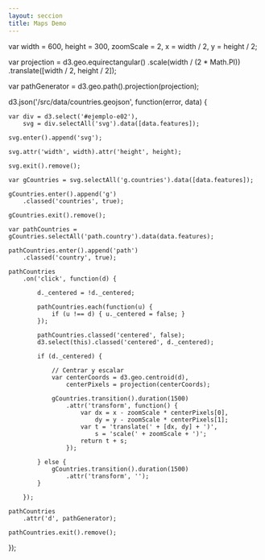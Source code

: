 ```yaml
---
layout: seccion
title: Maps Demo
---
```



<div>
    <style>
        .feature {
            fill: #6F3C1F;
        }

        .background {
            fill: #C7E4FF;
        }

        .graticule {
            fill-opacity: 0;
            stroke: #fff;
        }
    </style>
</div>

### Reusable Map

<script>

var width  = 600,
    height = 600;

function geojsonMap() {

    var me = {
        height: 300,
        width:  600,
        projection: d3.geo.equirectangular(),
        scale: 600 / (2 * Math.PI)
    };

    function chart(selection) {
        selection.each(function(features) {

            var div = d3.select(this),
                svg = div.selectAll('svg.geojson-map').data([features]);

            svg.enter().append('svg')
                .classed('geojson-map', true);

            svg.attr('width', me.width).attr('height', me.height);

            svg.exit().remove();

            // Background
            var background = svg.selectAll('rect.background').data([features]);

            background.enter().append('rect')
                .classed('background', true);

            background
                .attr('width', me.width)
                .attr('height', me.height);

            background.exit().remove();

            // Configure the projection
            me.projection
                .translate([me.width / 2, me.height / 2])
                .scale(me.scale);

            var pathGenerator = d3.geo.path()
                .projection(me.projection);

            // Graticule
            var graticule = d3.geo.graticule();

            var graticuleLines = svg.selectAll('path.graticule').data([graticule()]);

            graticuleLines.enter().append('path')
                .classed('graticule', true);

            graticuleLines
                .attr('d', pathGenerator);

            graticuleLines.exit().remove();

            // Render the features
            var pathFeatures = svg.selectAll('path.feature').data(features);

            pathFeatures.enter().append('path')
                .classed('feature', true);

            pathFeatures.attr('d', pathGenerator);

            pathFeatures.exit().remove();
        });
    }

    chart.width = function(value) {
        if (!arguments.length) { return me.width; }
        me.width = value;
        return chart;
    };

    chart.height = function(value) {
        if (!arguments.length) { return me.height; }
        me.height = value;
        return chart;
    };

    chart.projection = function(value) {
        if (!arguments.length) { return me.projection; }
        me.projection = value;
        return chart;
    };

    chart.scale = function(value) {
        if (!arguments.length) { return me.scale; }
        me.scale = value;
        return chart;
    };

    return chart;
};

var map = geojsonMap();

d3.json('/src/data/countries.geojson', function(error, data) {

    if (error) { console.error(error); }

    d3.select('#ejemplo-a01')
        .data([data.features])
        .call(map);


    d3.select('#boton-m').on('click', function() {

        map.projection(d3.geo.mercator());

        d3.select('#ejemplo-a01')
            .data([data.features])
            .call(map);

    });

    d3.select('#boton-e').on('click', function() {

        map.projection(d3.geo.equirectangular())
            .height(300);

        d3.select('#ejemplo-a01')
            .data([data.features])
            .call(map);

    });

    d3.select('#boton-o').on('click', function() {

        map.projection(d3.geo.orthographic().clipAngle(90));

        d3.select('#ejemplo-a01')
            .data([data.features])
            .call(map);

    });

    d3.select('#boton-c').on('click', function() {

        map.projection(d3.geo.conicEquidistant())
            .scale(0.75 * width / (2 * Math.PI));

        d3.select('#ejemplo-a01')
            .data([data.features])
            .call(map);

    });

});
</script>

<div class="btn-group btn-group-sm">
    <button id="boton-m" type="button" class="btn btn-default btn-sm">Mercator</button>
    <button id="boton-e" type="button" class="btn btn-default btn-sm">Equirectangular</button>
    <button id="boton-o" type="button" class="btn btn-default btn-sm">Orthographic</button>
    <button id="boton-c" type="button" class="btn btn-default btn-sm">Conic Equidistant</button>
</div>

<div class="ejemplo">
    <div id="ejemplo-a01"></div>
</div>

##### Aruba

<div class="runnable" id="code-b01">
var arubaFeature = {
  "type": "Feature",
  "properties": {
    "scalerank": 3,
    "featurecla": "Admin-0 country",
    "labelrank": 5.0,
    "sovereignt": "Netherlands",
    "sov_a3": "NL1",
    "adm0_dif": 1.0,
    "level": 2.0,
    "type": "Country",
    "admin": "Aruba",
    "adm0_a3": "ABW",
    "geou_dif": 0.0,
    "geounit": "Aruba",
    "gu_a3": "ABW",
    "su_dif": 0.0,
    "subunit": "Aruba",
    "su_a3": "ABW",
    "brk_diff": 0.0,
    "name": "Aruba",
    "name_long": "Aruba",
    "brk_a3": "ABW",
    "brk_name": "Aruba",
    "brk_group": null,
    "abbrev": "Aruba",
    "postal": "AW",
    "formal_en": "Aruba",
    "formal_fr": null,
    "note_adm0": "Neth.",
    "note_brk": null,
    "name_sort": "Aruba",
    "name_alt": null,
    "mapcolor7": 4.0,
    "mapcolor8": 2.0,
    "mapcolor9": 2.0,
    "mapcolor13": 9.0,
    "pop_est": 103065.0,
    "gdp_md_est": 2258.0,
    "pop_year": -99.0,
    "lastcensus": 2010.0,
    "gdp_year": -99.0,
    "economy": "6. Developing region",
    "income_grp": "2. High income: nonOECD",
    "wikipedia": -99.0,
    "fips_10": null,
    "iso_a2": "AW",
    "iso_a3": "ABW",
    "iso_n3": "533",
    "un_a3": "533",
    "wb_a2": "AW",
    "wb_a3": "ABW",
    "woe_id": -99.0,
    "adm0_a3_is": "ABW",
    "adm0_a3_us": "ABW",
    "adm0_a3_un": -99.0,
    "adm0_a3_wb": -99.0,
    "continent": "North America",
    "region_un": "Americas",
    "subregion": "Caribbean",
    "region_wb": "Latin America & Caribbean",
    "name_len": 5.0,
    "long_len": 5.0,
    "abbrev_len": 5.0,
    "tiny": 4.0,
    "homepart": -99.0
  },
  "geometry": {
    "type": "Polygon",
    "coordinates": [
      [
        [
          -69.899121093749997,
          12.452001953124991
        ],
        [
          -69.895703125,
          12.422998046874994
        ],
        [
          -69.942187499999989,
          12.438525390624989
        ],
        [
          -70.004150390625,
          12.50048828125
        ],
        [
          -70.066113281249997,
          12.546972656249991
        ],
        [
          -70.050878906249991,
          12.597070312499994
        ],
        [
          -70.035107421874997,
          12.614111328124991
        ],
        [
          -69.97314453125,
          12.567626953125
        ],
        [
          -69.911816406249997,
          12.48046875
        ],
        [
          -69.899121093749997,
          12.452001953124991
        ]
      ]
    ]
  }
};
</div>
<script>codeBlock().editor('#code-b01').init()</script>

<div class="runnable" id="code-c01">
var projection = d3.geo.equirectangular();

var pathGenerator = d3.geo.path()
    .projection(projection);

var arubaPathString = pathGenerator(arubaFeature);
</div>
<script>codeBlock().editor('#code-c01').init();</script>


<div class="runnable" id="code-c02">
var arubaCoords = arubaFeature.geometry.coordinates[0][0];

var arubaPixels = projection(arubaCoords);
</div>
<script>codeBlock().editor('#code-c02').init();</script>


##### Bélgica

<div class="runnable" id="code-b02">
var belgicaFeature = {
      "type": "Feature",
      "properties": {
        "scalerank": 1,
        "featurecla": "Admin-0 country",
        "labelrank": 2.0,
        "sovereignt": "Belgium",
        "sov_a3": "BEL",
        "adm0_dif": 0.0,
        "level": 2.0,
        "type": "Sovereign country",
        "admin": "Belgium",
        "adm0_a3": "BEL",
        "geou_dif": 0.0,
        "geounit": "Belgium",
        "gu_a3": "BEL",
        "su_dif": 0.0,
        "subunit": "Belgium",
        "su_a3": "BEL",
        "brk_diff": 0.0,
        "name": "Belgium",
        "name_long": "Belgium",
        "brk_a3": "BEL",
        "brk_name": "Belgium",
        "brk_group": null,
        "abbrev": "Belg.",
        "postal": "B",
        "formal_en": "Kingdom of Belgium",
        "formal_fr": null,
        "note_adm0": null,
        "note_brk": null,
        "name_sort": "Belgium",
        "name_alt": null,
        "mapcolor7": 3.0,
        "mapcolor8": 2.0,
        "mapcolor9": 1.0,
        "mapcolor13": 8.0,
        "pop_est": 10414336.0,
        "gdp_md_est": 389300.0,
        "pop_year": -99.0,
        "lastcensus": 2011.0,
        "gdp_year": -99.0,
        "economy": "2. Developed region: nonG7",
        "income_grp": "1. High income: OECD",
        "wikipedia": -99.0,
        "fips_10": null,
        "iso_a2": "BE",
        "iso_a3": "BEL",
        "iso_n3": "056",
        "un_a3": "056",
        "wb_a2": "BE",
        "wb_a3": "BEL",
        "woe_id": -99.0,
        "adm0_a3_is": "BEL",
        "adm0_a3_us": "BEL",
        "adm0_a3_un": -99.0,
        "adm0_a3_wb": -99.0,
        "continent": "Europe",
        "region_un": "Europe",
        "subregion": "Western Europe",
        "region_wb": "Europe & Central Asia",
        "name_len": 7.0,
        "long_len": 7.0,
        "abbrev_len": 5.0,
        "tiny": -99.0,
        "homepart": 1.0
      },
      "geometry": {
        "type": "Polygon",
        "coordinates": [
          [
            [
              4.816015625000034,
              51.432812499999955
            ],
            [
              4.820703125000023,
              51.412060546875011
            ],
            [
              4.84804687500008,
              51.403271484374983
            ],
            [
              4.943945312499977,
              51.407763671875017
            ],
            [
              4.992578125000023,
              51.445361328125045
            ],
            [
              5.03095703125004,
              51.469091796874977
            ],
            [
              5.05947265625008,
              51.453125
            ],
            [
              5.073437500000068,
              51.406835937500006
            ],
            [
              5.099902343750045,
              51.34648437499996
            ],
            [
              5.214160156250045,
              51.278955078124966
            ],
            [
              5.310839843750045,
              51.259716796874955
            ],
            [
              5.429785156250034,
              51.272998046875017
            ],
            [
              5.476855468750017,
              51.285058593749966
            ],
            [
              5.508789062500028,
              51.275
            ],
            [
              5.540429687499994,
              51.239306640624989
            ],
            [
              5.60878906250008,
              51.198437500000011
            ],
            [
              5.752343750000023,
              51.16948242187496
            ],
            [
              5.796484375000034,
              51.153076171875
            ],
            [
              5.827148437500057,
              51.125634765624994
            ],
            [
              5.818261718750023,
              51.08642578125
            ],
            [
              5.749804687500017,
              50.98876953125
            ],
            [
              5.740820312500063,
              50.959912109374983
            ],
            [
              5.75,
              50.950244140624989
            ],
            [
              5.736621093750017,
              50.932128906250028
            ],
            [
              5.647558593750063,
              50.866650390625011
            ],
            [
              5.639453125000017,
              50.843603515625006
            ],
            [
              5.669140625000011,
              50.805957031249989
            ],
            [
              5.693554687500011,
              50.774755859375006
            ],
            [
              5.69453125000004,
              50.78105468749996
            ],
            [
              5.830957031250051,
              50.809130859375017
            ],
            [
              5.89246112249532,
              50.752556857983507
            ],
            [
              5.993945312500017,
              50.75043945312504
            ],
            [
              6.005957031249977,
              50.73222656249996
            ],
            [
              6.119433593750017,
              50.679248046875017
            ],
            [
              6.15449218750004,
              50.637255859374989
            ],
            [
              6.235937500000034,
              50.596679687499972
            ],
            [
              6.168457031250057,
              50.545361328125011
            ],
            [
              6.1787109375,
              50.52250976562496
            ],
            [
              6.20302734375008,
              50.499121093750006
            ],
            [
              6.294921875000057,
              50.485498046874966
            ],
            [
              6.340917968750006,
              50.451757812500034
            ],
            [
              6.343652343750051,
              50.400244140625006
            ],
            [
              6.364453125000011,
              50.316162109375028
            ],
            [
              6.175097656250074,
              50.232666015624972
            ],
            [
              6.12128906250004,
              50.139355468749983
            ],
            [
              6.116503906250045,
              50.120996093749966
            ],
            [
              6.110058593750068,
              50.123779296875
            ],
            [
              6.08906250000004,
              50.15458984374996
            ],
            [
              6.054785156249977,
              50.154296875
            ],
            [
              5.976269531250068,
              50.167187499999955
            ],
            [
              5.866894531250068,
              50.082812500000017
            ],
            [
              5.817382812500028,
              50.012695312500028
            ],
            [
              5.7880859375,
              49.961230468750017
            ],
            [
              5.744042968749994,
              49.919628906249983
            ],
            [
              5.73525390625008,
              49.875634765624994
            ],
            [
              5.740820312500063,
              49.857177734375057
            ],
            [
              5.725781250000011,
              49.833349609374977
            ],
            [
              5.725,
              49.80830078125004
            ],
            [
              5.78798828125008,
              49.758886718750006
            ],
            [
              5.8037109375,
              49.732177734374972
            ],
            [
              5.880371093749972,
              49.644775390625028
            ],
            [
              5.856542968750006,
              49.612841796875017
            ],
            [
              5.837597656250068,
              49.578320312499983
            ],
            [
              5.815429687499972,
              49.553808593750063
            ],
            [
              5.789746093749983,
              49.538281250000011
            ],
            [
              5.71044921875,
              49.539208984375023
            ],
            [
              5.610058593750068,
              49.528222656249994
            ],
            [
              5.542382812500051,
              49.51103515624996
            ],
            [
              5.50732421875,
              49.510888671875023
            ],
            [
              5.434667968750034,
              49.554492187500017
            ],
            [
              5.353515625000028,
              49.619824218750011
            ],
            [
              5.301953125000011,
              49.650976562500034
            ],
            [
              5.27880859375,
              49.67792968750004
            ],
            [
              5.215039062500068,
              49.689257812500017
            ],
            [
              5.124121093750006,
              49.721484375000017
            ],
            [
              5.061035156250028,
              49.756542968749983
            ],
            [
              5.006933593750034,
              49.778369140624989
            ],
            [
              4.930566406250023,
              49.789257812499983
            ],
            [
              4.867578125000051,
              49.788134765625017
            ],
            [
              4.849121093750028,
              49.84711914062504
            ],
            [
              4.841503906250068,
              49.914501953125011
            ],
            [
              4.790039062499972,
              49.959570312500034
            ],
            [
              4.86054687500004,
              50.135888671874994
            ],
            [
              4.818652343750045,
              50.153173828125034
            ],
            [
              4.772851562500023,
              50.1390625
            ],
            [
              4.706640625000034,
              50.097070312499966
            ],
            [
              4.675097656250017,
              50.046875
            ],
            [
              4.656152343750051,
              50.002441406249972
            ],
            [
              4.545019531250063,
              49.960253906249989
            ],
            [
              4.36875,
              49.944970703124994
            ],
            [
              4.176074218750045,
              49.960253906249989
            ],
            [
              4.149316406250023,
              49.971582031249994
            ],
            [
              4.137011718750074,
              49.984472656250034
            ],
            [
              4.136816406250034,
              50.0
            ],
            [
              4.150292968750023,
              50.023876953124983
            ],
            [
              4.183886718750045,
              50.052832031250034
            ],
            [
              4.192187500000045,
              50.094140625
            ],
            [
              4.157714843750028,
              50.1298828125
            ],
            [
              4.13525390625,
              50.143798828125
            ],
            [
              4.144140625000034,
              50.17841796875004
            ],
            [
              4.169628906250068,
              50.221777343749977
            ],
            [
              4.174609375000017,
              50.246484375000051
            ],
            [
              4.044140624999983,
              50.321337890625017
            ],
            [
              3.949707031250028,
              50.335937499999972
            ],
            [
              3.858105468750011,
              50.338574218749983
            ],
            [
              3.788574218750057,
              50.346972656249989
            ],
            [
              3.748046875000057,
              50.343505859375
            ],
            [
              3.718847656250063,
              50.321679687499994
            ],
            [
              3.689355468750023,
              50.306054687500023
            ],
            [
              3.667285156250045,
              50.324804687500006
            ],
            [
              3.626757812500045,
              50.457324218750017
            ],
            [
              3.595410156250068,
              50.477343749999989
            ],
            [
              3.47695312500008,
              50.499462890624983
            ],
            [
              3.316210937500017,
              50.507373046874989
            ],
            [
              3.27333984375008,
              50.531542968750017
            ],
            [
              3.249804687500074,
              50.591162109375006
            ],
            [
              3.234960937499977,
              50.662939453124977
            ],
            [
              3.182031250000051,
              50.731689453125028
            ],
            [
              3.154882812500006,
              50.748925781249994
            ],
            [
              3.10683593750008,
              50.779443359374994
            ],
            [
              3.022851562500023,
              50.766894531250017
            ],
            [
              2.921972656250006,
              50.727050781249972
            ],
            [
              2.862402343750034,
              50.716015624999955
            ],
            [
              2.839746093750023,
              50.711767578124977
            ],
            [
              2.759375,
              50.750634765624994
            ],
            [
              2.669140625000011,
              50.811425781250023
            ],
            [
              2.596777343750006,
              50.875927734375011
            ],
            [
              2.579296874999983,
              50.911767578125051
            ],
            [
              2.60146484375008,
              50.955273437500011
            ],
            [
              2.574804687500063,
              50.98857421874996
            ],
            [
              2.536035156250051,
              51.04951171875004
            ],
            [
              2.52490234375,
              51.097119140624955
            ],
            [
              2.96015625000004,
              51.26542968749996
            ],
            [
              3.225195312500034,
              51.351611328125045
            ],
            [
              3.35009765625,
              51.377685546875028
            ],
            [
              3.380078125000068,
              51.291113281250063
            ],
            [
              3.40283203125,
              51.263623046874955
            ],
            [
              3.43251953125008,
              51.245751953125051
            ],
            [
              3.471972656250045,
              51.242236328125045
            ],
            [
              3.51708984375,
              51.263623046874955
            ],
            [
              3.580273437499983,
              51.286181640625017
            ],
            [
              3.681835937500068,
              51.275683593750017
            ],
            [
              3.755664062500017,
              51.25483398437504
            ],
            [
              3.78193359375004,
              51.233203124999989
            ],
            [
              3.83076171875004,
              51.212597656249955
            ],
            [
              3.902050781250011,
              51.207666015625023
            ],
            [
              4.040039062500057,
              51.247070312500057
            ],
            [
              4.17255859375004,
              51.307080078125011
            ],
            [
              4.211425781250057,
              51.348730468749977
            ],
            [
              4.226171875000034,
              51.386474609375028
            ],
            [
              4.304492187500017,
              51.361523437500011
            ],
            [
              4.373730468749983,
              51.356005859375045
            ],
            [
              4.40400390625004,
              51.367089843749994
            ],
            [
              4.384765625000028,
              51.427587890625063
            ],
            [
              4.44091796875,
              51.459814453125063
            ],
            [
              4.503417968750028,
              51.474707031249977
            ],
            [
              4.531640625000023,
              51.448583984374977
            ],
            [
              4.588769531250023,
              51.42192382812496
            ],
            [
              4.633984375000068,
              51.421728515625006
            ],
            [
              4.755664062499989,
              51.491113281250023
            ],
            [
              4.784179687500028,
              51.477392578124977
            ],
            [
              4.810546875,
              51.452734375000034
            ],
            [
              4.816015625000034,
              51.432812499999955
            ]
          ]
        ]
      }
    };
</div>
<script>codeBlock().editor('#code-b02').init()</script>

### Madagascar

<div class="runnable" id="code-d01">
var madagascarFeature;

d3.json('/src/data/countries.geojson', function(error, data) {

    if (error) { console.error(error); }

    madagascarFeature = data.features.filter(function(d) {
        return d.properties.sov_a3 === 'MDG';
    }).pop();
});
</div>
<script>codeBlock().editor('#code-d01').init();</script>

<div class="runnable" id="code-d02">
var width  = 600,
    height = 300;

var projection = d3.geo.equirectangular()
    .scale(width / (2 * Math.PI))
    .translate([width / 2, height / 2]);

var pathGenerator = d3.geo.path().projection(projection);

var div = d3.select('#ejemplo-d01'),
    svg = div.selectAll('svg').data([madagascarFeature]);

svg.enter().append('svg');

svg.attr('width', width).attr('height', height);

svg.exit().remove();

var pathMadagascar = svg.selectAll('path.mdg').data([madagascarFeature]);

pathMadagascar.enter().append('path')
    .classed('mdg', true);

pathMadagascar
    .attr('d', pathGenerator);

pathMadagascar.exit().remove();

</div>
<script>codeBlock().editor('#code-d02').init();</script>


<div class="ejemplo">
    <div id="ejemplo-d01"></div>
</div>

#### Centrado automático

<div class="runnable" id="code-d03">
var width  = 600,
    height = 300;

var geoCentroid = d3.geo.centroid(madagascarFeature);

var projection = d3.geo.equirectangular()
    .scale(5 * width / (2 * Math.PI))
    .translate([width / 2, height / 2])
    .center(geoCentroid);

var pathGenerator = d3.geo.path().projection(projection);

var div = d3.select('#ejemplo-d02'),
    svg = div.selectAll('svg').data([madagascarFeature]);

svg.enter().append('svg');

svg.attr('width', width).attr('height', height);

svg.exit().remove();

var pathMadagascar = svg.selectAll('path.mdg').data([madagascarFeature]);

pathMadagascar.enter().append('path')
    .classed('mdg', true);

pathMadagascar
    .attr('d', pathGenerator);

pathMadagascar.exit().remove();

</div>
<script>codeBlock().editor('#code-d03').init();</script>


<div class="ejemplo">
    <div id="ejemplo-d02"></div>
</div>


#### Mapa del mundo

<div class="runnable" id="code-d04">
var width  = 600,
    height = 300;

var projection = d3.geo.equirectangular()
    .scale(width / (2 * Math.PI))
    .translate([width / 2, height / 2]);

var pathGenerator = d3.geo.path().projection(projection);


d3.json('/src/data/countries.geojson', function(error, data) {

    var div = d3.select('#ejemplo-d03'),
        svg = div.selectAll('svg').data([data.features]);

    svg.enter().append('svg');

    svg.attr('width', width).attr('height', height);

    svg.exit().remove();

    var pathCountries = svg.selectAll('path.country').data(data.features);

    pathCountries.enter().append('path')
        .classed('country', true);

    pathCountries
        .attr('d', pathGenerator);

    pathCountries.exit().remove();
});
</div>
<script>codeBlock().editor('#code-d04').init();</script>


<div class="ejemplo">
    <div id="ejemplo-d03"></div>
</div>

#### Mapa del mundo reusable

<div class="runnable" id="code-e01">
var width  = 600,
    height = 300;

function geojsonMap() {

    var me = {
        height: 300,
        width:  600,
        projection: d3.geo.equirectangular(),
        scale: 600 / (2 * Math.PI)
    };

    function chart(selection) {
        selection.each(function(features) {

            var div = d3.select(this),
                svg = div.selectAll('svg.geojson-map').data([features]);

            svg.enter().append('svg')
                .classed('geojson-map', true);

            svg.attr('width', me.width).attr('height', me.height);

            svg.exit().remove();

            // Background
            var background = svg.selectAll('rect.background').data([features]);

            background.enter().append('rect')
                .classed('background', true);

            background
                .attr('width', me.width)
                .attr('height', me.height);

            background.exit().remove();

            // Configure the projection
            me.projection
                .translate([me.width / 2, me.height / 2])
                .scale(me.scale);

            var pathGenerator = d3.geo.path()
                .projection(me.projection);

            // Graticule
            var graticule = d3.geo.graticule();

            var graticuleLines = svg.selectAll('path.graticule').data([graticule()]);

            graticuleLines.enter().append('path')
                .classed('graticule', true);

            graticuleLines
                .attr('d', pathGenerator);

            graticuleLines.exit().remove();

            // Render the features
            var pathFeatures = svg.selectAll('path.feature').data(features);

            pathFeatures.enter().append('path')
                .classed('feature', true);

            pathFeatures.attr('d', pathGenerator);

            pathFeatures.exit().remove();
        });
    }

    chart.width = function(value) {
        if (!arguments.length) { return me.width; }
        me.width = value;
        return chart;
    };

    chart.height = function(value) {
        if (!arguments.length) { return me.height; }
        me.height = value;
        return chart;
    };

    chart.projection = function(value) {
        if (!arguments.length) { return me.projection; }
        me.projection = value;
        return chart;
    };

    chart.scale = function(value) {
        if (!arguments.length) { return me.scale; }
        me.scale = value;
        return chart;
    };

    return chart;
}

var map = geojsonMap();

d3.json('/src/data/countries.geojson', function(error, data) {

    if (error) { console.error(error); }

    d3.select('#ejemplo-e01')
        .data([data.features])
        .call(map);


    d3.select('#boton-rm').on('click', function() {

        map.projection(d3.geo.mercator());

        d3.select('#ejemplo-e01')
            .data([data.features])
            .call(map);

    });

    d3.select('#boton-re').on('click', function() {

        map.projection(d3.geo.equirectangular());

        d3.select('#ejemplo-e01')
            .data([data.features])
            .call(map);

    });

    d3.select('#boton-ro').on('click', function() {

        map.projection(d3.geo.orthographic().clipAngle(90));

        d3.select('#ejemplo-e01')
            .data([data.features])
            .call(map);

    });

    d3.select('#boton-rc').on('click', function() {

        map.projection(d3.geo.conicEquidistant())
            .scale(0.75 * width / (2 * Math.PI));

        d3.select('#ejemplo-e01')
            .data([data.features])
            .call(map);

    });

});
</div>
<script>codeBlock().editor('#code-e01').init();</script>

<div class="btn-group btn-group-sm">
    <button id="boton-rm" type="button" class="btn btn-default btn-sm">Mercator</button>
    <button id="boton-re" type="button" class="btn btn-default btn-sm">Equirectangular</button>
    <button id="boton-ro" type="button" class="btn btn-default btn-sm">Orthographic</button>
    <button id="boton-rc" type="button" class="btn btn-default btn-sm">Conic Equidistant</button>
</div>

<div class="ejemplo">
    <div id="ejemplo-e01"></div>
</div>

### Awesomeness moderado

<div>
    <style>
        .centered {
            fill: #dd0000;
        }
    </style>
</div>

<div class="runnable" id="code-e02">
var width  = 600,
    height = 300,
    zoomScale = 2,
    x = width / 2,
    y = height / 2;

var projection = d3.geo.equirectangular()
    .scale(width / (2 * Math.PI))
    .translate([width / 2, height / 2]);

var pathGenerator = d3.geo.path().projection(projection);

d3.json('/src/data/countries.geojson', function(error, data) {

    var div = d3.select('#ejemplo-e02'),
        svg = div.selectAll('svg').data([data.features]);

    svg.enter().append('svg');

    svg.attr('width', width).attr('height', height);

    svg.exit().remove();

    var gCountries = svg.selectAll('g.countries').data([data.features]);

    gCountries.enter().append('g')
        .classed('countries', true);

    gCountries.exit().remove();

    var pathCountries = gCountries.selectAll('path.country').data(data.features);

    pathCountries.enter().append('path')
        .classed('country', true);

    pathCountries
        .on('click', function(d) {

            d._centered = !d._centered;

            pathCountries.each(function(u) {
                if (u !== d) { u._centered = false; }
            });

            pathCountries.classed('centered', false);
            d3.select(this).classed('centered', d._centered);

            if (d._centered) {

                // Centrar y escalar
                var centerCoords = d3.geo.centroid(d),
                    centerPixels = projection(centerCoords);

                gCountries.transition().duration(1500)
                    .attr('transform', function() {
                        var dx = x - zoomScale * centerPixels[0],
                            dy = y - zoomScale * centerPixels[1];
                        var t = 'translate(' + [dx, dy] + ')',
                            s = 'scale(' + zoomScale + ')';
                        return t + s;
                    });

            } else {
                gCountries.transition().duration(1500)
                    .attr('transform', '');
            }

        });

    pathCountries
        .attr('d', pathGenerator);

    pathCountries.exit().remove();
});
</div>
<script>codeBlock().editor('#code-e02').init();</script>

<div class="ejemplo">
    <div id="ejemplo-e02"></div>
</div>
